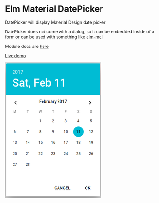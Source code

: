 # Elm Material DatePicker  

DatePicker will display Material Design date picker

DatePicker does not come with a dialog, so it can be embedded inside of a form or can be used
with something like [elm-mdl](https://debois.github.io/elm-mdl/)  

Module docs are [here](http://package.elm-lang.org/packages/Leonti/elm-material-datepicker)  

[Live demo](http://www.leonti.rocks/elm-material-datepicker)

![alt tag](https://raw.githubusercontent.com/Leonti/elm-material-datepicker/master/screenshot.png)   

